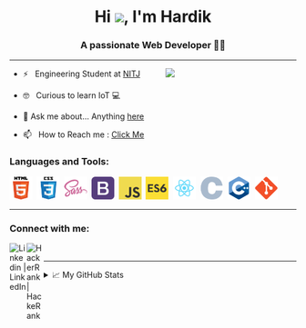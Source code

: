 

<h1 align="center">Hi <img src="https://media.giphy.com/media/hvRJCLFzcasrR4ia7z/giphy.gif" width="30px">, I'm Hardik</h1>
<h3 align="center">A passionate Web Developer 👨‍💻 </h3>

---

<img align='right' src="https://media.giphy.com/media/QssGEmpkyEOhBCb7e1/giphy.gif" width="230">

<!-- About Section --------------------------------------------------------------------------------------------- -->

-  ⚡  &nbsp; Engineering Student at [NITJ](https://www.nitj.ac.in/)

<!-- - 🌱 &nbsp; I’m currently learning **React** -->

- 🤓 &nbsp; Curious to learn IoT 💻

- 💬 Ask me about... Anything [here](https://docs.google.com/forms/d/e/1FAIpQLSfxpMAwHdRX9Nd9WjJyA3vzkXtUQdvfB05LaMTV6NExDZt2fQ/viewform?usp=sf_link)

- 📫 &nbsp; How to Reach me : [Click Me](https://hardikchopra242.github.io/hardikchopra/)

<!--  - 🙇 &nbsp; Currently working Repo -> []()    -->

### Languages and Tools:

<code><img width="40" height="40" src="https://raw.githubusercontent.com/github/explore/80688e429a7d4ef2fca1e82350fe8e3517d3494d/topics/html/html.png"></code>&nbsp;
<code><img width="40" height="40" src="https://raw.githubusercontent.com/github/explore/80688e429a7d4ef2fca1e82350fe8e3517d3494d/topics/css/css.png"></code>&nbsp;
<code><img width="40" height="40" src="https://raw.githubusercontent.com/github/explore/80688e429a7d4ef2fca1e82350fe8e3517d3494d/topics/sass/sass.png"></code>&nbsp;
<code><img width="40" height="40" src="https://raw.githubusercontent.com/github/explore/80688e429a7d4ef2fca1e82350fe8e3517d3494d/topics/bootstrap/bootstrap.png"></code>&nbsp;
<code><img width="40" height="40" src="https://raw.githubusercontent.com/github/explore/80688e429a7d4ef2fca1e82350fe8e3517d3494d/topics/javascript/javascript.png"></code>&nbsp;
<code><img width="40" height="40" src="https://raw.githubusercontent.com/github/explore/80688e429a7d4ef2fca1e82350fe8e3517d3494d/topics/es6/es6.png"></code>&nbsp;
<code><img width="40" height="40" src="https://raw.githubusercontent.com/github/explore/80688e429a7d4ef2fca1e82350fe8e3517d3494d/topics/react/react.png"></code>&nbsp;
<code><img width="40" height="40" src="https://github.com/devicons/devicon/blob/master/icons/c/c-original.svg"></code>&nbsp;
<code><img width="40" height="40" src="https://github.com/devicons/devicon/blob/master/icons/cplusplus/cplusplus-original.svg"></code>&nbsp;
<code><img width="40" height="40" src="https://github.com/devicons/devicon/blob/master/icons/git/git-original.svg"></code>&nbsp;

---

### Connect with me:

[<img align="left" alt="Linkedin | LinkedIn" width="30px" src="https://i.stack.imgur.com/VrlLG.png" />][linkedin]
[<img align="left" alt="HackerRank | HackeRank" width="30px" src="https://i.stack.imgur.com/giL3d.png" />][hackerrank]

<br />

---

<!-- <details>
<summary>📈 My GitHub Stats</summary
<p align="center">&nbsp;
<img align="center" src="https://github-readme-stats.vercel.app/api/top-langs/?username=hardikchopra242&layout=compact&theme=graywhite" />
</p>                     
</details> -->


<!-- Github Stats------------------------------------------------------------------------------------------------ 
--- -->

<details>
<summary>📈 My GitHub Stats</summary
                        <!--  Readme Stats (comment) -->
<p align="center">&nbsp;
<img align="left" src="https://github-readme-stats.vercel.app/api?username=hardikchopra242&count_private=true&show_icons=true&theme=graywhite&hide=prs,issues" alt="HardikReadmeStats" />
</p>
<br />
                     <!-- Most Languages Used (comment) 
<p align="center">&nbsp;
<img align="right" src="https://github-readme-stats.vercel.app/api/top-langs/?username=hardikchopra242&layout=compact&theme=graywhite" />
</p>-->
               
</details>



<!-- --------------------------------------  ![visitors](https://visitor-badge.glitch.me/badge?page_id=hardikchopra242.hardikchopra242) (comment)  ----------------------------------------------------------------------- -->

<!-- Hyperlinks used above -->
[instagram]:https://www.instagram.com/hardik._.chopra/
[linkedin]: https://www.linkedin.com/in/hardik-chopra-62b6771a8/
[hackerrank]: https://www.hackerrank.com/hardikchopra242
<!-- ------------------------------------------------------------------------------------------------------------- -->


<!--DUMP!! -->

<!-- Older one
# Hello There!! <img src="https://media.giphy.com/media/hvRJCLFzcasrR4ia7z/giphy.gif" width="40px"></a>
<img align='right' src="https://media.giphy.com/media/QssGEmpkyEOhBCb7e1/giphy.gif" width="230">
## About Me :grinning:
```javascript
I am Hardik Chopra from Punjab,India.
I am an engineering student at NIT Jalandhar.
I am a future Full Stack Web Developer.
I’m learning MERN stack.
``` 
#### Currently suffering from Exams :zipper_mouth_face:  
<br /><br />
[![Hardik's github stats](https://github-readme-stats.vercel.app/api?username=hardikchopra242&show_icons=true&theme=radical)](https://github.com/hardikchopra242/github-readme-stats)
<!-- ![Hey there !! I'm Hardik](https://capsule-render.vercel.app/api?type=rect&color=timeGradient&height=200&section=header&text=Hi%20👋!I'm%20Hardik&fontSize=50&animation=fadeIn&&fontAlign=center) -->
<!--username=hardikchopra242&count_private=true&show_icons=true&hide_title=true&include_all_commits=true -->

<!-- HTML5  and CSS3
https://raw.githubusercontent.com/github/explore/80688e429a7d4ef2fca1e82350fe8e3517d3494d/topics/html/html.png
https://raw.githubusercontent.com/github/explore/80688e429a7d4ef2fca1e82350fe8e3517d3494d/topics/css/css.png  -->

